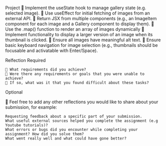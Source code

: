 Project
🎯 Implement the useState hook to manage gallery state (e.g. selected image).
🎯 Use useEffect for initial fetching of images from an external API.
🎯 Return JSX from multiple components (e.g., an ImageItem component for each image and a Gallery component to display them).
🎯 Use the .map() function to render an array of images dynamically
🎯 Implement functionality to display a larger version of an image when its thumbnail is clicked.
🎯 Ensure all images have meaningful alt text.
🎯 Ensure basic keyboard navigation for image selection (e.g., thumbnails should be focusable and activatable with Enter/Space).

Relfection Required

    🎯 What requirements did you achieve?
    🎯 Were there any requirements or goals that you were unable to achieve?
    🎯 If so, what was it that you found difficult about these tasks?

Optional

🏹 Feel free to add any other reflections you would like to share about your submission, for example:

    Requesting feedback about a specific part of your submission.
    What useful external sources helped you complete the assignment (e.g Youtube tutorials)?
    What errors or bugs did you encounter while completing your assignment? How did you solve them?
    What went really well and what could have gone better?
